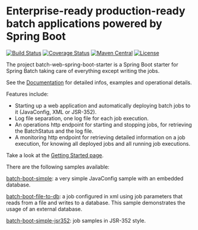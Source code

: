Enterprise-ready production-ready batch applications powered by Spring Boot
=============================
[![Build Status](https://travis-ci.org/codecentric/spring-boot-starter-batch-web.png?branch=master)](https://travis-ci.org/codecentric/spring-boot-starter-batch-web)
[![Coverage Status](https://coveralls.io/repos/codecentric/spring-boot-starter-batch-web/badge.svg?branch=master&service=github)](https://coveralls.io/github/codecentric/spring-boot-starter-batch-web?branch=master)
[![Maven Central](https://maven-badges.herokuapp.com/maven-central/de.codecentric/spring-boot-starter-batch-web/badge.svg)](https://maven-badges.herokuapp.com/maven-central/de.codecentric/spring-boot-starter-batch-web/)
[![License](http://img.shields.io/:license-apache-blue.svg)](http://www.apache.org/licenses/LICENSE-2.0.html)


The project batch-web-spring-boot-starter is a Spring Boot starter for Spring Batch taking care of everything except writing the jobs.

See the [Documentation](http://codecentric.github.io/spring-boot-starter-batch-web/) for detailed infos, examples and operational details.

Features include:

* Starting up a web application and automatically deploying batch jobs to it (JavaConfig, XML or JSR-352).
* Log file separation, one log file for each job execution.
* An operations http endpoint for starting and stopping jobs, for retrieving the BatchStatus and the log file.
* A monitoring http endpoint for retrieving detailed information on a job execution, for knowing all deployed jobs and all running job executions.

Take a look at the [Getting Started page](http://codecentric.github.io/spring-boot-starter-batch-web/#_getting_started).

There are the following samples available:

[batch-boot-simple](/batch-web-spring-boot-samples/batch-boot-simple): a very simple JavaConfig sample with an embedded database.

[batch-boot-file-to-db](/batch-web-spring-boot-samples/batch-boot-file-to-db): a job configured in xml using job parameters that reads from a file and writes to a database. This sample demonstrates the usage of an external database.

[batch-boot-simple-jsr352](/batch-web-spring-boot-samples/batch-boot-simple-jsr352): job samples in JSR-352 style.
